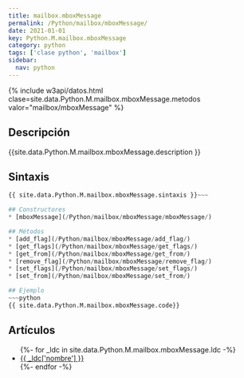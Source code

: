 ```yaml
---
title: mailbox.mboxMessage
permalink: /Python/mailbox/mboxMessage/
date: 2021-01-01
key: Python.M.mailbox.mboxMessage
category: python
tags: ['clase python', 'mailbox']
sidebar: 
  nav: python
---
```


{% include w3api/datos.html clase=site.data.Python.M.mailbox.mboxMessage.metodos valor="mailbox/mboxMessage" %}

## Descripción
{{site.data.Python.M.mailbox.mboxMessage.description }}

## Sintaxis
~~~python
{{ site.data.Python.M.mailbox.mboxMessage.sintaxis }}~~~

## Constructores
* [mboxMessage](/Python/mailbox/mboxMessage/mboxMessage/)

## Métodos
* [add_flag](/Python/mailbox/mboxMessage/add_flag/)
* [get_flags](/Python/mailbox/mboxMessage/get_flags/)
* [get_from](/Python/mailbox/mboxMessage/get_from/)
* [remove_flag](/Python/mailbox/mboxMessage/remove_flag/)
* [set_flags](/Python/mailbox/mboxMessage/set_flags/)
* [set_from](/Python/mailbox/mboxMessage/set_from/)

## Ejemplo
~~~python
{{ site.data.Python.M.mailbox.mboxMessage.code}}
~~~

## Artículos
<ul>
{%- for _ldc in site.data.Python.M.mailbox.mboxMessage.ldc -%}
   <li>
       <a href="{{_ldc['url'] }}">{{ _ldc['nombre'] }}</a>
   </li>
{%- endfor -%}
</ul>
